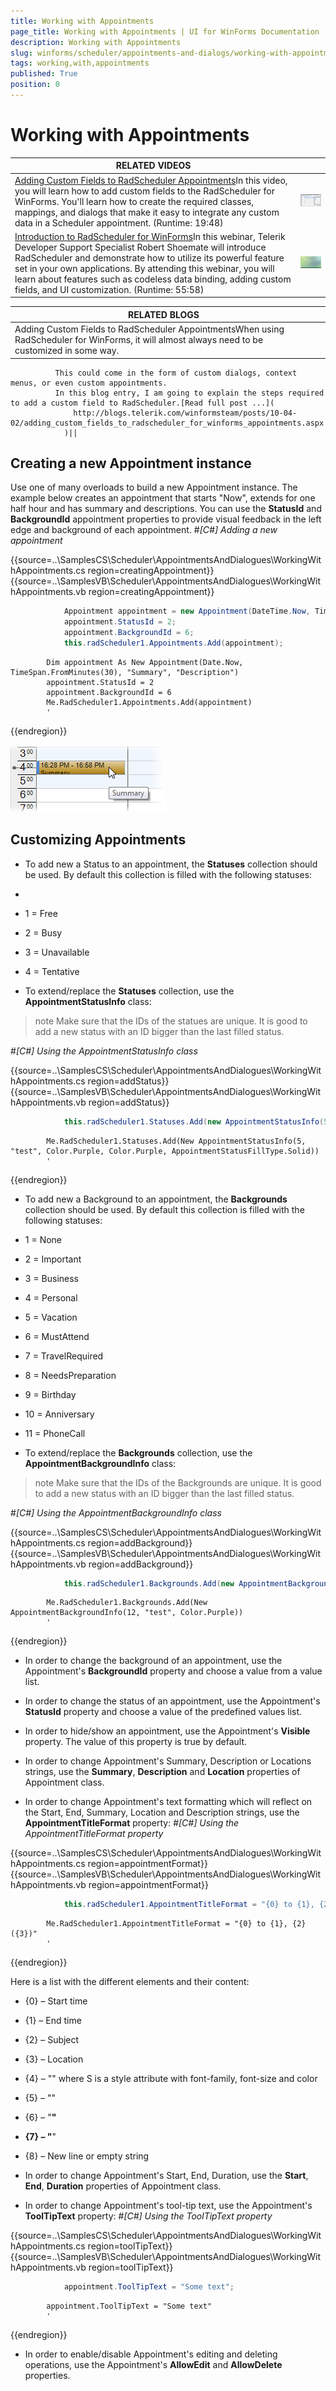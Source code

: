 ```yaml
---
title: Working with Appointments
page_title: Working with Appointments | UI for WinForms Documentation
description: Working with Appointments
slug: winforms/scheduler/appointments-and-dialogs/working-with-appointments
tags: working,with,appointments
published: True
position: 0
---
```


# Working with Appointments




| RELATED VIDEOS |  |
| ------ | ------ |
|[Adding Custom Fields to RadScheduler Appointments](http://tv.telerik.com/winforms/radscheduler/adding-custom-fields-radscheduler-winforms-appointments)In this video, you will learn how to add custom fields to the RadScheduler for WinForms. You'll learn how to create the required classes, mappings, and dialogs that make it easy to integrate any custom data in a Scheduler appointment. (Runtime: 19:48)|![scheduler-data-binding-codeless-data-binding 001](images/scheduler-data-binding-codeless-data-binding001.png)|
|[Introduction to RadScheduler for WinForms](http://tv.telerik.com/winforms/radscheduler/introduction-radscheduler-winforms)In this webinar, Telerik Developer Support Specialist Robert Shoemate will introduce RadScheduler and demonstrate how to utilize its powerful feature set in your own applications. By attending this webinar, you will learn about features such as codeless data binding, adding custom fields, and UI customization. (Runtime: 55:58)|![scheduler-data-binding-codeless-data-binding 002](images/scheduler-data-binding-codeless-data-binding002.png)|


| RELATED BLOGS |  |
| ------ | ------ |
|Adding Custom Fields to RadScheduler AppointmentsWhen using RadScheduler for WinForms, it will almost always need to be customized in some way.
              This could come in the form of custom dialogs, context menus, or even custom appointments.
              In this blog entry, I am going to explain the steps required to add a custom field to RadScheduler.[Read full post ...](
                  http://blogs.telerik.com/winformsteam/posts/10-04-02/adding_custom_fields_to_radscheduler_for_winforms_appointments.aspx
                )||

## Creating a new Appointment instance

Use one of many overloads to build a new Appointment instance. The example below creates an appointment that starts "Now", extends for one half hour and has summary and descriptions. You can use the __StatusId__ and __BackgroundId__ appointment properties to provide visual feedback in the left edge and background of each appointment.
        #_[C#] Adding a new appointment_

	



{{source=..\SamplesCS\Scheduler\AppointmentsAndDialogues\WorkingWithAppointments.cs region=creatingAppointment}} 
{{source=..\SamplesVB\Scheduler\AppointmentsAndDialogues\WorkingWithAppointments.vb region=creatingAppointment}} 

````C#
            Appointment appointment = new Appointment(DateTime.Now, TimeSpan.FromMinutes(30), "Summary", "Description");
            appointment.StatusId = 2;
            appointment.BackgroundId = 6;
            this.radScheduler1.Appointments.Add(appointment);
````
````VB.NET
        Dim appointment As New Appointment(Date.Now, TimeSpan.FromMinutes(30), "Summary", "Description")
        appointment.StatusId = 2
        appointment.BackgroundId = 6
        Me.RadScheduler1.Appointments.Add(appointment)
        '
````

{{endregion}} 


![scheduler-appointments-and-dialogs-working-with-appointments 003](images/scheduler-appointments-and-dialogs-working-with-appointments003.png)

## Customizing Appointments

* To add new a Status to an appointment, the __Statuses__ collection should be used. By default this collection is filled with the following statuses:
            

* 

* 1 = Free

* 2 = Busy

* 3 = Unavailable

* 4 = Tentative

* To extend/replace the __Statuses__ collection, use the __AppointmentStatusInfo__ class:
            

>note Make sure that the IDs of the statues are unique. It is good to add a new status with an ID bigger than the last filled status.
>
#_[C#] Using the AppointmentStatusInfo class_

	



{{source=..\SamplesCS\Scheduler\AppointmentsAndDialogues\WorkingWithAppointments.cs region=addStatus}} 
{{source=..\SamplesVB\Scheduler\AppointmentsAndDialogues\WorkingWithAppointments.vb region=addStatus}} 

````C#
            this.radScheduler1.Statuses.Add(new AppointmentStatusInfo(5, "test", Color.Purple, Color.Purple, AppointmentStatusFillType.Solid));
````
````VB.NET
        Me.RadScheduler1.Statuses.Add(New AppointmentStatusInfo(5, "test", Color.Purple, Color.Purple, AppointmentStatusFillType.Solid))
        '
````

{{endregion}} 




* To add new a Background to an appointment, the __Backgrounds__ collection should be used. By default this collection is filled with the following statuses:
            

* 1 = None

* 2 = Important

* 3 = Business

* 4 = Personal

* 5 = Vacation

* 6 = MustAttend

* 7 = TravelRequired

* 8 = NeedsPreparation

* 9 = Birthday

* 10 = Anniversary

* 11 = PhoneCall

* To extend/replace the __Backgrounds__ collection, use the __AppointmentBackgroundInfo__ class:
            

>note Make sure that the IDs of the Backgrounds are unique. It is good to add a new status with an ID bigger than the last filled status.
>
#_[C#] Using the AppointmentBackgroundInfo class_

	



{{source=..\SamplesCS\Scheduler\AppointmentsAndDialogues\WorkingWithAppointments.cs region=addBackground}} 
{{source=..\SamplesVB\Scheduler\AppointmentsAndDialogues\WorkingWithAppointments.vb region=addBackground}} 

````C#
            this.radScheduler1.Backgrounds.Add(new AppointmentBackgroundInfo(12, "test", Color.Purple));
````
````VB.NET
        Me.RadScheduler1.Backgrounds.Add(New AppointmentBackgroundInfo(12, "test", Color.Purple))
        '
````

{{endregion}} 




* In order to change the background of an appointment, use the Appointment's __BackgroundId__ property and choose a value from a value list. 
            

* In order to change the status of an appointment, use the Appointment's __StatusId__ property and choose a value of the predefined values list. 
            

* In order to hide/show an appointment, use the Appointment's __Visible__ property. The value of this property is true by default.
            

* In order to change Appointment's Summary, Description or Locations strings, use the __Summary__, __Description__ and __Location__ properties of Appointment class.
            

* In order to change Appointment's text formatting which will reflect on the Start, End, Summary, Location and Description strings, use the __AppointmentTitleFormat__ property:
            #_[C#] Using the AppointmentTitleFormat property_

	



{{source=..\SamplesCS\Scheduler\AppointmentsAndDialogues\WorkingWithAppointments.cs region=appointmentFormat}} 
{{source=..\SamplesVB\Scheduler\AppointmentsAndDialogues\WorkingWithAppointments.vb region=appointmentFormat}} 

````C#
            this.radScheduler1.AppointmentTitleFormat = "{0} to {1}, {2} ({3})";
````
````VB.NET
        Me.RadScheduler1.AppointmentTitleFormat = "{0} to {1}, {2} ({3})"
        '
````

{{endregion}} 


Here is a list with the different elements and their content:
            

* {0} – Start time

* {1} – End time

* {2} – Subject

* {3} – Location

* {4} – "<span S>" where S is a style attribute with font-family, font-size and color

* {5} – "</span>"

* {6} – "<b>"

* {7} – "</b>"

* {8} – New line or empty string

* In order to change Appointment's Start, End, Duration, use the __Start__, __End__, __Duration__ properties of Appointment class.
            

* In order to change Appointment's tool-tip text, use the Appointment's __ToolTipText__ property:
            #_[C#] Using the ToolTipText property_

	



{{source=..\SamplesCS\Scheduler\AppointmentsAndDialogues\WorkingWithAppointments.cs region=toolTipText}} 
{{source=..\SamplesVB\Scheduler\AppointmentsAndDialogues\WorkingWithAppointments.vb region=toolTipText}} 

````C#
            appointment.ToolTipText = "Some text";
````
````VB.NET
        appointment.ToolTipText = "Some text"
        '
````

{{endregion}} 




* In order to enable/disable Appointment's editing and deleting operations, use the Appointment's __AllowEdit__ and __AllowDelete__ properties.
            

